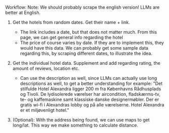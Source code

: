 Workflow:
Note: We should probably scrape the english version! LLMs are better at English.

1. Get the hotels from random dates. Get their name + link.
    - The link includes a date, but that does not matter much. From this page, we can get general info regarding the hotel
    - The price of course varies by date. If they are to implement this, they would have this data. We can probably get some sample data regarding this, by scraping different dates, to illustrate the idea.
    
2. Get the individual hotel data. Supplement and add regarding rating, the amount of reviews, location etc. 
    - Can use the description as well, since LLMs can actually use long descriptions as well, to get a better understanding for example:
    "Det stilfulde Hotel Alexandra ligger 200 m fra Københavns Rådhusplads og Tivoli. De lydisolerede værelser har aircondition, fladskærms-tv, te- og kaffemaskine samt klassiske danske designermøbler. Der er gratis wi-fi i Alexandras lobby og på alle værelserne. Hotel Alexandra er et miljøvenligt hotel."

3. (Optional): With the address being found, we can use maps to get long/lat. This way we make something to calculate distance.